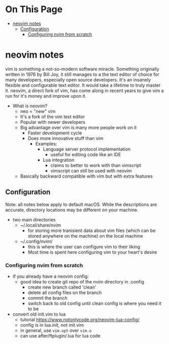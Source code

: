 # On This Page

- [neovim notes](#neovim-notes)
    - [Configuration](#configuration)
        - [Configuring nvim from scratch](#configuring-nvim-from-scratch)

# neovim notes

vim is something a not-so-modern software miracle. Something originally written
in 1976 by Bill Joy, it still manages to a the text editor of choice
for many developers, especially open source developers. It's an insanely
flexible and configurable text editor. It would take a lifetime to truly master
it. neovim, a direct fork of vim, has come along in recent years to give vim a
run for it's money and improve upon it.

* What is neovim?
    * neo = "new" vim
    * It's a fork of the vim text editor
    * Popular with newer developers
    * Big advantage over vim is many more people work on it
        * Faster development cycle
        * Does more innovative stuff than vim
            * Examples:
                * Language server protocol implementation
                    * useful for editing code like an IDE 
                * Lua integration
                    * claims to better to work with than vimscript 
                    * vimscript can still be used with neovim
    * Basically backward compatible with vim but with extra features

## Configuration
Note: all notes below apply to default macOS. While the descriptions are accurate, directory locations may be different on your machine.

* two main directories
    * ~/.local/share/nvim
        * for storing more tranisient data about vim files (which can be stored anywhere on the machine) on the local machine
    * ~/.config/nvim/
        * this is where the user can configure vim to their liking
        * Most time is spent here configuring vim to your heart's desire

### Configuring nvim from scratch
* if you already have a neovim config:
    * good idea to create git repo of the nvim directory in .config
        * create new branch called 'clean'
        * delete all config files on the branch
        * commit the branch
        * switch back to old config until clean config is where you need it to be
* convert old init.vim to lua
    * tutorial https://www.notonlycode.org/neovim-lua-config/
    * config is in lua.init, not init.vim
    * in general, use `vim.opt` over `vim.o`
    * can use after/ftplugin/<filetype>.lua for lua code
        
